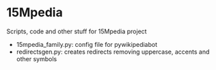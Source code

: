 15Mpedia
========

Scripts, code and other stuff for 15Mpedia project

* 15mpedia_family.py: config file for pywikipediabot
* redirectsgen.py: creates redirects removing uppercase, accents and other symbols
